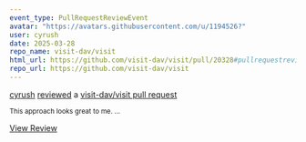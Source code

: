 ```yaml
---
event_type: PullRequestReviewEvent
avatar: "https://avatars.githubusercontent.com/u/1194526?"
user: cyrush
date: 2025-03-28
repo_name: visit-dav/visit
html_url: https://github.com/visit-dav/visit/pull/20328#pullrequestreview-2726195504
repo_url: https://github.com/visit-dav/visit
---
```


<a href='https://github.com/cyrush' target='_blank'>cyrush</a> <a href='https://github.com/visit-dav/visit/pull/20328#pullrequestreview-2726195504' target='_blank'>reviewed</a> a <a href='https://github.com/visit-dav/visit/pull/20328' target='_blank'>visit-dav/visit pull request</a>

<small>This approach looks great to me. ...</small>

<a href='https://github.com/visit-dav/visit/pull/20328#pullrequestreview-2726195504' target='_blank'>View Review</a>